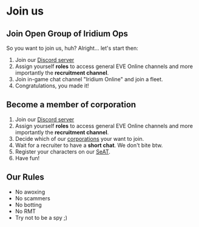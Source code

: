 # Join us

## Join Open Group of Iridium Ops

So you want to join us, huh? Alright... let's start then:

1. Join our [Discord server](https://discord.gg/RcuH9HK)
2. Assign yourself **roles** to access general EVE Online channels and more importantly the **recruitment channel**.
3. Join in-game chat channel "Iridium Online" and join a fleet.
4. Congratulations, you made it!

## Become a member of corporation

1. Join our [Discord server](https://discord.gg/RcuH9HK)
2. Assign yourself **roles** to access general EVE Online channels and more importantly the **recruitment channel**.
3. Decide which of our [corporations](/corporations.md) your want to join.
4. Wait for a recruiter to have a **short chat**. We don't bite btw.
5. Register your characters on our [SeAT](https://seat.iridiumops.uk.to/).
6. Have fun!

## Our Rules

- No awoxing
- No scammers
- No botting
- No RMT
- Try not to be a spy ;)

